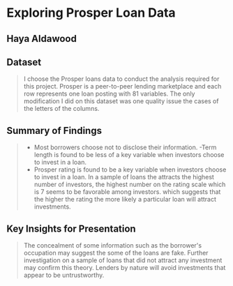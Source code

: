 # Exploring Prosper Loan Data
## Haya Aldawood


## Dataset

> I choose the Prosper loans data to conduct the analysis required for this project. Prosper is a peer-to-peer lending marketplace and each row represents one loan posting with 81 variables. The only modification I did on this dataset was one quality issue the cases of the letters of the columns. 


## Summary of Findings

> - Most borrowers choose not to disclose their information.
>-Term length is found to be less of a key variable when investors choose to invest in a loan.
>- Prosper rating is found to be a key variable when investors choose to invest in a loan. In a sample of loans the attracts the highest number of investors, the highest number on the rating scale which is 7 seems to be favorable among investors. which suggests that the higher the rating the more likely a particular loan will attract investments.



## Key Insights for Presentation

> The concealment of some information such as the borrower's occupation may suggest the some of the loans are fake. Further investigation on a sample of loans that did not attract any investment may confirm this theory. Lenders by nature will avoid investments that appear to be untrustworthy. 
